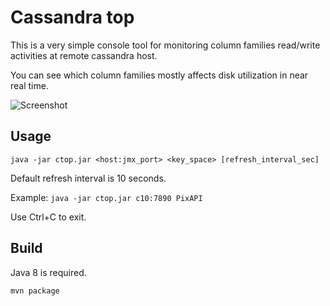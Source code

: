 # Cassandra top
This is a very simple console tool for monitoring column families read/write activities at remote cassandra host.

You can see which column families mostly affects disk utilization in near real time.

![Screenshot](http://i.imgur.com/6rJm3TM.png)

## Usage

`java -jar ctop.jar <host:jmx_port> <key_space> [refresh_interval_sec]`

Default refresh interval is 10 seconds.  

Example: `java -jar ctop.jar c10:7890 PixAPI`

Use Ctrl+C to exit.

## Build
Java 8 is required.

`mvn package`